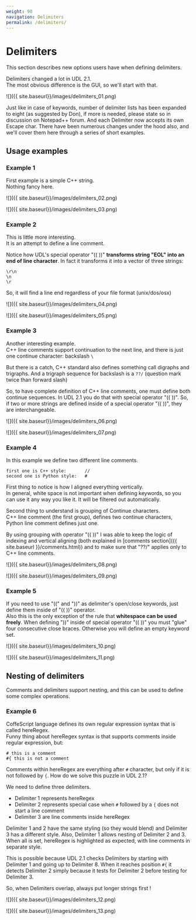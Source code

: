 ```yaml
---
weight: 90
navigation: Delimiters
permalink: /delimiters/
---
```


# Delimiters

This section describes new options users have when defining delimiters.

Delimiters changed a lot in UDL 2.1.<br>
The most obvious difference is the GUI, so we'll start with that.

![]({{ site.baseurl}}/images/delimiters_01.png)

Just like in case of keywords, number of delimiter lists has been expanded to eight (as suggested by Don), if more is needed, please state so in discussion on Notepad++ forum. And each Delimiter now accepts its own Escape char. There have been numerous changes under the hood also, and we'll cover them here through a series of short examples.


## Usage examples

### Example 1

First example is a simple C++ string.<br>
Nothing fancy here.

![]({{ site.baseurl}}/images/delimiters_02.png)

![]({{ site.baseurl}}/images/delimiters_03.png)

### Example 2

This is little more interesting.<br>
It is an attempt to define a line comment.

Notice how UDL's special operator "(( ))" **transforms string "EOL" into an end of line character**. In fact it transforms it into a vector of three strings:

```
\r\n
\n
\r
```

So, it will find a line end regardless of your file format (unix/dos/osx)

![]({{ site.baseurl}}/images/delimiters_04.png)

![]({{ site.baseurl}}/images/delimiters_05.png)

### Example 3

Another interesting example.<br>
C++ line comments support continuation to the next line, and there is just one continue character: backslash `\`

But there is a catch, C++ standard also defines something call digraphs and trigraphs. And a trigraph sequence for backslash is a `??/` (question mark twice than forward slash)

So, to have complete definition of C++ line comments, one must define both continue sequences. In UDL 2.1 you do that with special operator "(( ))". So, if two or more strings are defined inside of a special operator "(( ))", they are interchangeable.

![]({{ site.baseurl}}/images/delimiters_06.png)

![]({{ site.baseurl}}/images/delimiters_07.png)

### Example 4

In this example we define two different line comments.

```
first one is C++ style:       //
second one is Python style:   #
```

First thing to notice is how I aligned everything vertically.<br>
In general, white space is not important when defining keywords, so you can use it any way you like it. It will be filtered out automatically.

Second thing to understand is grouping of Continue characters.<br>
C++ line comment (the first group), defines two continue characters, Python line comment defines just one.

By using grouping with operator "(( ))" I was able to keep the logic of indexing and vertical aligning (both explained in [comments section]({{ site.baseurl }}/comments.html)) and to make sure that "??/" applies only to C++ line comments.

![]({{ site.baseurl}}/images/delimiters_08.png)

![]({{ site.baseurl}}/images/delimiters_09.png)

### Example 5

If you need to use "((" and "))" as delimiter's open/close keywords, just define them inside of "(( ))" operator.<br>
Also this is the only exception of the rule that **whitespace can be used freely**. When defining "))" inside of special operator "(( ))" you must "glue" four consecutive close braces. Otherwise you will define an empty keyword set.

![]({{ site.baseurl}}/images/delimiters_10.png)

![]({{ site.baseurl}}/images/delimiters_11.png)


## Nesting of delimiters

Comments and delimiters support nesting, and this can be used to define some complex operations.

### Example 6

CoffeScript language defines its own regular expression syntax that is called hereRegex.<br>
Funny thing about hereRegex syntax  is that supports comments inside regular expression, but:

```
# this is a comment
#{ this is not a comment
```

Comments within hereRegex are everything after `#` character, but only if it is not followed by `{`. How do we solve this puzzle in UDL 2.1?

We need to define three delimiters.

- Delimiter 1 represents hereRegex
- Delimiter 2 represents special case when `#` followed by a `{` does not start a line comment
- Delimiter 3 are line comments inside hereRegex

Delimiter 1 and 2 have the same styling (so they would blend) and Delimiter 3 has a different style. Also, Delimiter 1 allows nesting of Delimiter 2 and 3. When all is set, hereRegex is highlighted as expected, with line comments in separate style.

This is possible because UDL 2.1 checks Delimiters by starting with Delimiter 1 and going up to Delimiter 8. When it reaches position `#{` it detects Delimiter 2 simply because it tests for Delimiter 2 before testing for Delimiter 3.

So, when Delimiters overlap, always put longer strings first !

![]({{ site.baseurl}}/images/delimiters_12.png)

![]({{ site.baseurl}}/images/delimiters_13.png)
